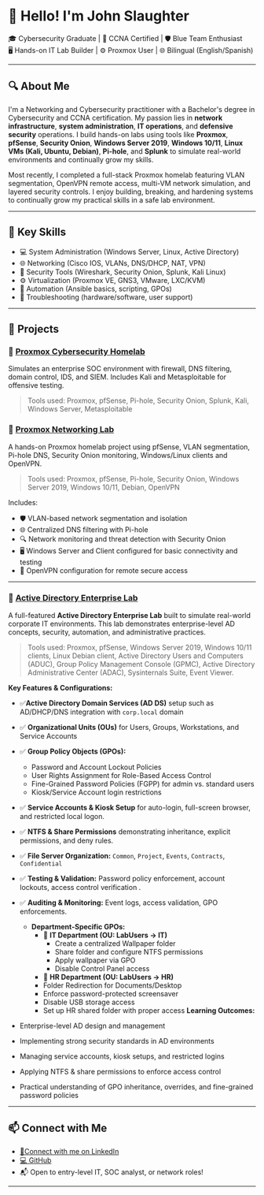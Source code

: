 # 👋 Hello! I'm John Slaughter

🎓 Cybersecurity Graduate | 📡 CCNA Certified | 🛡️ Blue Team Enthusiast  
🖥️ Hands-on IT Lab Builder | ⚙️ Proxmox User | 🌐 Bilingual (English/Spanish)

---

## 🔍 About Me

I'm a Networking and Cybersecurity practitioner with a Bachelor's degree in Cybersecurity and CCNA certification. My passion lies in **network infrastructure**, **system administration**, **IT operations**, and **defensive security** operations. I build hands-on labs using tools like **Proxmox**, **pfSense**, **Security Onion**, **Windows Server 2019**, **Windows 10/11**, **Linux VMs (Kali, Ubuntu, Debian)**, **Pi-hole**, and **Splunk** to simulate real-world environments and continually grow my skills.

Most recently, I completed a full-stack Proxmox homelab featuring VLAN segmentation, OpenVPN remote access, multi-VM network simulation, and layered security controls. I enjoy building, breaking, and hardening systems to continually grow my practical skills in a safe lab environment.

---

## 🧰 Key Skills

- 💻 System Administration (Windows Server, Linux, Active Directory)
- 🌐 Networking (Cisco IOS, VLANs, DNS/DHCP, NAT, VPN)
- 🧪 Security Tools (Wireshark, Security Onion, Splunk, Kali Linux)
- ⚙️ Virtualization (Proxmox VE, GNS3, VMware, LXC/KVM)
- 🔄 Automation (Ansible basics, scripting, GPOs)
- 🔧 Troubleshooting (hardware/software, user support)

---

## 📂 Projects

### 🔹 [Proxmox Cybersecurity Homelab](https://github.com/Slaughter16/Proxmox-IT-Cybersecurity-Homelab)
Simulates an enterprise SOC environment with firewall, DNS filtering, domain control, IDS, and SIEM. Includes Kali and Metasploitable for offensive testing.

> Tools used: Proxmox, pfSense, Pi-hole, Security Onion, Splunk, Kali, Windows Server, Metasploitable

### 🔹 [Proxmox Networking Lab](https://github.com/Slaughter16/Proxmox-Networking-Lab)
A hands-on Proxmox homelab project using pfSense, VLAN segmentation, Pi-hole DNS, Security Onion monitoring, Windows/Linux clients and OpenVPN. 

> Tools used: Proxmox, pfSense, Pi-hole, Security Onion, Windows Server 2019, Windows 10/11, Debian, OpenVPN

Includes:
- 🛡️ VLAN-based network segmentation and isolation
- 🌐 Centralized DNS filtering with Pi-hole
- 🔍 Network monitoring and threat detection with Security Onion
- 🖥️ Windows Server and Client configured for basic connectivity and testing
- 🔗 OpenVPN configuration for remote secure access

---

### 🔹 [Active Directory Enterprise Lab](https://github.com/Slaughter16/Active-Directory-Enterprise-Lab)
A full-featured **Active Directory Enterprise Lab** built to simulate real-world corporate IT environments. This lab demonstrates enterprise-level AD concepts, security, automation, and administrative practices.  

> Tools used: Proxmox, pfSense, Windows Server 2019, Windows 10/11 clients, Linux Debian client, Active Directory Users and Computers (ADUC), Group Policy Management Console (GPMC), Active Directory Administrative Center (ADAC), Sysinternals Suite, Event Viewer.

**Key Features & Configurations:**  
- ✅**Active Directory Domain Services (AD DS)** setup such as AD/DHCP/DNS integration with `corp.local` domain  
- ✅ **Organizational Units (OUs)** for Users, Groups, Workstations, and Service Accounts  
- ✅ **Group Policy Objects (GPOs):**  
  - Password and Account Lockout Policies  
  - User Rights Assignment for Role-Based Access Control  
  - Fine-Grained Password Policies (FGPP) for admin vs. standard users  
  - Kiosk/Service Account login restrictions  
- ✅ **Service Accounts & Kiosk Setup** for auto-login, full-screen browser, and restricted local logon.
- ✅ **NTFS & Share Permissions** demonstrating inheritance, explicit permissions, and deny rules.  
- ✅ **File Server Organization:** `Common`, `Project`, `Events`, `Contracts`, `Confidential`  
- ✅ **Testing & Validation:** Password policy enforcement, account lockouts, access control verification . 
- ✅ **Auditing & Monitoring:** Event logs, access validation, GPO enforcements.
  
  - **Department-Specific GPOs:**
    - 🔹 **IT Department (OU: LabUsers → IT)**
      - Create a centralized Wallpaper folder
      - Share folder and configure NTFS permissions
      - Apply wallpaper via GPO
      - Disable Control Panel access
     - 🔹 **HR Department (OU: LabUsers → HR)**
      - Folder Redirection for Documents/Desktop
      - Enforce password-protected screensaver
      - Disable USB storage access
      - Set up HR shared folder with proper access
**Learning Outcomes:**  
- Enterprise-level AD design and management  
- Implementing strong security standards in AD environments  
- Managing service accounts, kiosk setups, and restricted logins  
- Applying NTFS & share permissions to enforce access control  
- Practical understanding of GPO inheritance, overrides, and fine-grained password policies  

---

## 📫 Connect with Me

- [🔗Connect with me on LinkedIn](https://www.linkedin.com/in/john-slaughter-08a872262/)
- [💻 GitHub](https://github.com/Slaughter16)
- 📬 Open to entry-level IT, SOC analyst, or network roles!

---
